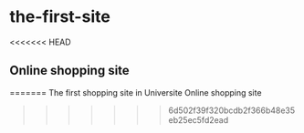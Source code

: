 # the-first-site
<<<<<<< HEAD
## Online shopping site

=======
The first shopping site in Universite
Online shopping site
>>>>>>> 6d502f39f320bcdb2f366b48e35eb25ec5fd2ead
